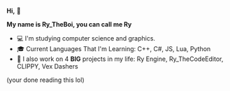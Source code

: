 **Hi,** 👋


**My name is Ry_TheBoi, you can call me Ry**

  - 💻 I'm studying computer science and graphics.
  - 🎓 Current Languages That I'm Learning: C++, C#, JS, Lua, Python
  - 🥳 I also work on 4 **BIG** projects in my life: Ry Engine, Ry_TheCodeEditor, CLIPPY, Vex Dashers

(your done reading this lol)
  
